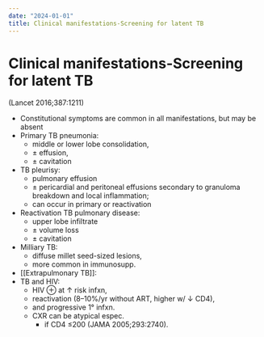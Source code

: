 ```yaml
---
date: "2024-01-01"
title: Clinical manifestations-Screening for latent TB
---
```



# Clinical manifestations-Screening for latent TB

(Lancet 2016;387:1211)

- Constitutional symptoms are common in all manifestations, but may be absent
- Primary TB pneumonia:
  - middle or lower lobe consolidation,
  - ± effusion,
  - ± cavitation
- TB pleurisy:
  - pulmonary effusion
  - ± pericardial and peritoneal effusions secondary to granuloma breakdown and local inflammation;
  - can occur in primary or reactivation
- Reactivation TB pulmonary disease:
  - upper lobe infiltrate
  - ± volume loss
  - ± cavitation
- Milliary TB:
  - diffuse millet seed-sized lesions,
  - more common in immunosupp.
- [[Extrapulmonary TB]]:
- TB and HIV:
  - HIV ⊕ at ↑ risk infxn,
  - reactivation (8–10%/yr without ART, higher w/ ↓ CD4),
  - and progressive 1° infxn.
  - CXR can be atypical espec.
    - if CD4 ≤200 (JAMA 2005;293:2740).
